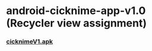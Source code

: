 # android-cicknime-app-v1.0 (Recycler view assignment)
### <a href="https://docs.google.com/uc?export=download&id=1vOCV4V8mJu7cyjRSIXlVUgtqC67RyIG7">cicknimeV1.apk</a>
